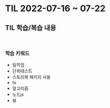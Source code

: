 # TIL 2022-07-16 ~ 07-22

## TIL 학습/복습 내용

<br>

### 학습 키워드

- 팀작업
- 단위테스트
- 스토리북 패키지 사용
- ts
- 알고리즘
- 노드js
- 뷰
